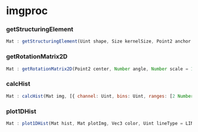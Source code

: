 # imgproc

<a name="getStructuringElement"></a>

### getStructuringElement
``` javascript
Mat : getStructuringElement(Uint shape, Size kernelSize, Point2 anchor = new Point(-1, -1))
```

<a name="getRotationMatrix2D"></a>

### getRotationMatrix2D
``` javascript
Mat : getRotationMatrix2D(Point2 center, Number angle, Number scale = 1.0)
```

<a name="calcHist"></a>

### calcHist
``` javascript
Mat : calcHist(Mat img, [{ channel: Uint, bins: Uint, ranges: [2 Number] }] histAxes, Mat mask = noArray())
```

<a name="plot1DHist"></a>

### plot1DHist
``` javascript
Mat : plot1DHist(Mat hist, Mat plotImg, Vec3 color, Uint lineType = LINE_8, Uint thickness = 1, Uint shift = 0)
```